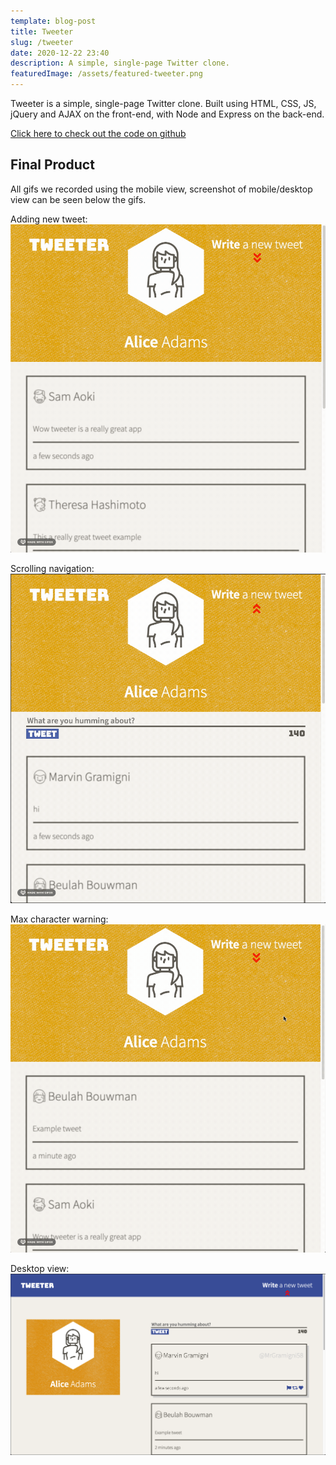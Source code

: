 ```yaml
---
template: blog-post
title: Tweeter
slug: /tweeter
date: 2020-12-22 23:40
description: A simple, single-page Twitter clone.
featuredImage: /assets/featured-tweeter.png
---
```


Tweeter is a simple, single-page Twitter clone. Built using HTML, CSS, JS, jQuery and AJAX on the front-end, with Node and Express on the back-end.

[Click here to check out the code on github](https://github.com/josepwil/tweeter)

## Final Product

All gifs we recorded using the mobile view, screenshot of mobile/desktop view can be seen below the gifs.

Adding new tweet:
!["Tweet Example"](https://github.com/josepwil/tweeter/blob/master/docs/tweet-example.gif?raw=true)

Scrolling navigation:
!["Scroll Example"](https://github.com/josepwil/tweeter/blob/master/docs/scroll-example.gif?raw=true)

Max character warning:
!["Warning Example"](https://github.com/josepwil/tweeter/blob/master/docs/warning-example.gif?raw=true)

Desktop view:
!["Desktop View"](https://github.com/josepwil/tweeter/blob/master/docs/tweeter-desktop.png?raw=true)
